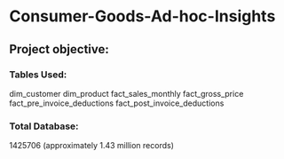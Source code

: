 # Consumer-Goods-Ad-hoc-Insights
## Project objective:
### Tables Used:
 dim_customer
 dim_product
 fact_sales_monthly
 fact_gross_price
 fact_pre_invoice_deductions
 fact_post_invoice_deductions
 
### Total Database: 
1425706 (approximately 1.43 million records)

